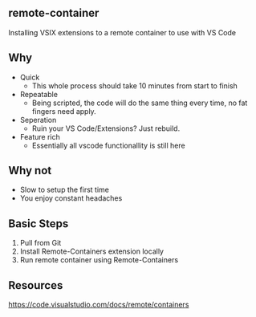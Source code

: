## remote-container

Installing VSIX extensions to a remote container to use with VS Code

## Why

- Quick
  - This whole process should take 10 minutes from start to finish
- Repeatable
  - Being scripted, the code will do the same thing every time, no fat fingers need apply.
- Seperation
  - Ruin your VS Code/Extensions? Just rebuild.
- Feature rich
  - Essentially all vscode functionallity is still here

## Why not

- Slow to setup the first time
- You enjoy constant headaches

## Basic Steps

1. Pull from Git
2. Install Remote-Containers extension locally
3. Run remote container using Remote-Containers

## Resources

https://code.visualstudio.com/docs/remote/containers
